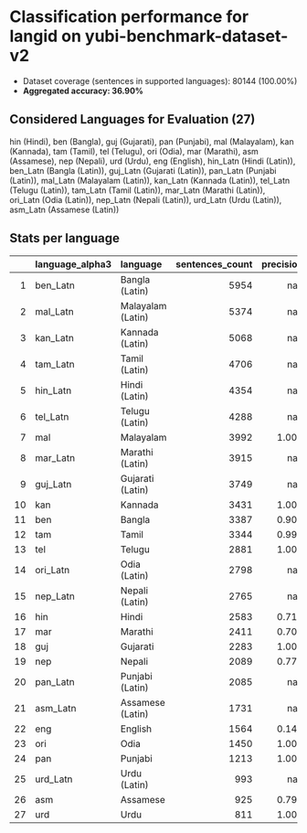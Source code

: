 # Classification performance for langid on yubi-benchmark-dataset-v2

- Dataset coverage (sentences in supported languages): 80144 (100.00%)
- **Aggregated accuracy: 36.90%**

<h2 id="supported-languages">Considered Languages for Evaluation (27)</h2>

hin (Hindi), ben (Bangla), guj (Gujarati), pan (Punjabi), mal (Malayalam), kan (Kannada), tam (Tamil), tel (Telugu), ori (Odia), mar (Marathi), asm (Assamese), nep (Nepali), urd (Urdu), eng (English), hin_Latn (Hindi (Latin)), ben_Latn (Bangla (Latin)), guj_Latn (Gujarati (Latin)), pan_Latn (Punjabi (Latin)), mal_Latn (Malayalam (Latin)), kan_Latn (Kannada (Latin)), tel_Latn (Telugu (Latin)), tam_Latn (Tamil (Latin)), mar_Latn (Marathi (Latin)), ori_Latn (Odia (Latin)), nep_Latn (Nepali (Latin)), urd_Latn (Urdu (Latin)), asm_Latn (Assamese (Latin))

<h2 id="metrics-per-language">Stats per language</h2>

|    | language_alpha3   | language          |   sentences_count |   precision |   recall |    f1 |   tp |   fp |    tn |   fn |
|---:|:------------------|:------------------|------------------:|------------:|---------:|------:|-----:|-----:|------:|-----:|
|  1 | ben_Latn          | Bangla (Latin)    |              5954 |     nan     |    0.000 | 0.000 |    0 |    0 | 74190 | 5954 |
|  2 | mal_Latn          | Malayalam (Latin) |              5374 |     nan     |    0.000 | 0.000 |    0 |    0 | 74770 | 5374 |
|  3 | kan_Latn          | Kannada (Latin)   |              5068 |     nan     |    0.000 | 0.000 |    0 |    0 | 75076 | 5068 |
|  4 | tam_Latn          | Tamil (Latin)     |              4706 |     nan     |    0.000 | 0.000 |    0 |    0 | 75438 | 4706 |
|  5 | hin_Latn          | Hindi (Latin)     |              4354 |     nan     |    0.000 | 0.000 |    0 |    0 | 75790 | 4354 |
|  6 | tel_Latn          | Telugu (Latin)    |              4288 |     nan     |    0.000 | 0.000 |    0 |    0 | 75856 | 4288 |
|  7 | mal               | Malayalam         |              3992 |       1.000 |    1.000 | 1.000 | 3992 |    0 | 76152 |    0 |
|  8 | mar_Latn          | Marathi (Latin)   |              3915 |     nan     |    0.000 | 0.000 |    0 |    0 | 76229 | 3915 |
|  9 | guj_Latn          | Gujarati (Latin)  |              3749 |     nan     |    0.000 | 0.000 |    0 |    0 | 76395 | 3749 |
| 10 | kan               | Kannada           |              3431 |       1.000 |    1.000 | 1.000 | 3431 |    0 | 76713 |    0 |
| 11 | ben               | Bangla            |              3387 |       0.908 |    0.953 | 0.888 | 3229 |  329 | 76428 |  158 |
| 12 | tam               | Tamil             |              3344 |       0.999 |    1.000 | 0.999 | 3344 |    2 | 76798 |    0 |
| 13 | tel               | Telugu            |              2881 |       1.000 |    1.000 | 1.000 | 2881 |    0 | 77263 |    0 |
| 14 | ori_Latn          | Odia (Latin)      |              2798 |     nan     |    0.000 | 0.000 |    0 |    0 | 77346 | 2798 |
| 15 | nep_Latn          | Nepali (Latin)    |              2765 |     nan     |    0.000 | 0.000 |    0 |    0 | 77379 | 2765 |
| 16 | hin               | Hindi             |              2583 |       0.719 |    0.771 | 0.650 | 1992 |  777 | 76784 |  591 |
| 17 | mar               | Marathi           |              2411 |       0.709 |    0.818 | 0.657 | 1973 |  810 | 76923 |  438 |
| 18 | guj               | Gujarati          |              2283 |       1.000 |    1.000 | 1.000 | 2283 |    1 | 77860 |    0 |
| 19 | nep               | Nepali            |              2089 |       0.770 |    0.565 | 0.594 | 1180 |  352 | 77703 |  909 |
| 20 | pan_Latn          | Punjabi (Latin)   |              2085 |     nan     |    0.000 | 0.000 |    0 |    0 | 78059 | 2085 |
| 21 | asm_Latn          | Assamese (Latin)  |              1731 |     nan     |    0.000 | 0.000 |    0 |    0 | 78413 | 1731 |
| 22 | eng               | English           |              1564 |       0.146 |    0.991 | 0.146 | 1550 | 9075 | 69505 |   14 |
| 23 | ori               | Odia              |              1450 |       1.000 |    1.000 | 1.000 | 1450 |    0 | 78694 |    0 |
| 24 | pan               | Punjabi           |              1213 |       1.000 |    1.000 | 1.000 | 1213 |    0 | 78931 |    0 |
| 25 | urd_Latn          | Urdu (Latin)      |               993 |     nan     |    0.000 | 0.000 |    0 |    0 | 79151 |  993 |
| 26 | asm               | Assamese          |               925 |       0.790 |    0.643 | 0.648 |  595 |  158 | 79061 |  330 |
| 27 | urd               | Urdu              |               811 |       1.000 |    0.570 | 0.726 |  462 |    0 | 79333 |  349 |